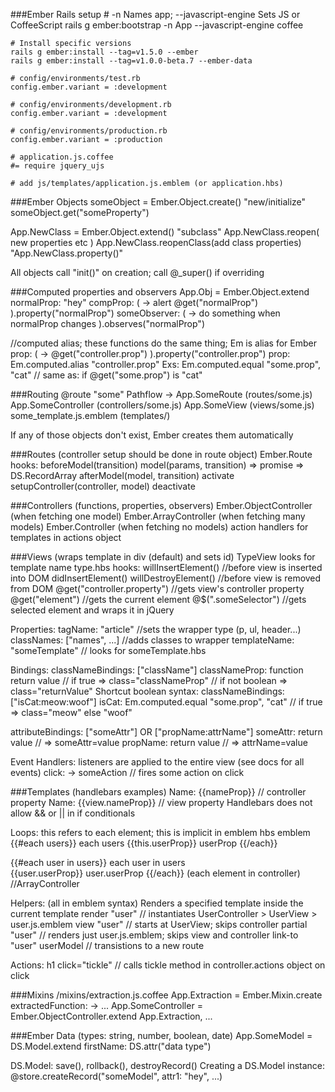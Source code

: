 ###Ember Rails setup
    # -n Names app; --javascript-engine Sets JS or CoffeeScript
    rails g ember:bootstrap -n App --javascript-engine coffee
    
    # Install specific versions
    rails g ember:install --tag=v1.5.0 --ember
    rails g ember:install --tag=v1.0.0-beta.7 --ember-data
    
    # config/environments/test.rb
    config.ember.variant = :development

    # config/environments/development.rb
    config.ember.variant = :development

    # config/environments/production.rb
    config.ember.variant = :production

    # application.js.coffee
    #= require jquery_ujs

    # add js/templates/application.js.emblem (or application.hbs)

###Ember Objects
someObject = Ember.Object.create()  "new/initialize"
someObject.get("someProperty")    

App.NewClass = Ember.Object.extend()  "subclass"
App.NewClass.reopen( new properties etc )
App.NewClass.reopenClass(add class properties)  "App.NewClass.property()"    

All objects call "init()" on creation; call @_super() if overriding    

###Computed properties and observers
App.Obj = Ember.Object.extend
  normalProp: "hey"
  compProp: ( -> alert @get("normalProp") ).property("normalProp")
  someObserver: ( -> do something when normalProp changes ).observes("normalProp")

//computed alias; these functions do the same thing; Em is alias for Ember
  prop: ( -> @get("controller.prop") ).property("controller.prop")
  prop: Em.computed.alias "controller.prop"
Exs:
  Em.computed.equal "some.prop", "cat" // same as: if @get("some.prop") is "cat"

###Routing
@route "some"
  Pathflow -> 
    App.SomeRoute      (routes/some.js) 
    App.SomeController (controllers/some.js) 
    App.SomeView       (views/some.js)
    some_template.js.emblem (templates/)

If any of those objects don't exist, Ember creates them automatically

###Routes (controller setup should be done in route object)
Ember.Route
hooks: 
  beforeModel(transition)
  model(params, transition)  => promise => DS.RecordArray
  afterModel(model, transition)
  activate
  setupController(controller, model)
  deactivate

###Controllers (functions, properties, observers)
Ember.ObjectController (when fetching one model)
Ember.ArrayController  (when fetching many models)
Ember.Controller       (when fetching no models)
action handlers for templates in actions object

###Views (wraps template in div (default) and sets id)
TypeView looks for template name type.hbs
hooks:
  willInsertElement()       //before view is inserted into DOM
  didInsertElement()
  willDestroyElement()      //before view is removed from DOM
@get("controller.property") //gets view's controller property
@get("element")             //gets the current element 
@$(".someSelector")         //gets selected element and wraps it in jQuery

Properties:
tagName: "article"          //sets the wrapper type (p, ul, header...)
classNames: ["names", ...]  //adds classes to wrapper 
templateName: "someTemplate"  // looks for someTemplate.hbs

Bindings:
classNameBindings: ["className"]
classNameProp: function return value  // if true => class="classNameProp"
                                      // if not boolean => class="returnValue"
  Shortcut boolean syntax:
  classNameBindings: ["isCat:meow:woof"]
  isCat: Em.computed.equal "some.prop", "cat"  // if true => class="meow" else "woof"

attributeBindings: ["someAttr"] OR ["propName:attrName"]
someAttr: return value   // => someAttr=value
propName: return value   // => attrName=value

Event Handlers: listeners are applied to the entire view (see docs for all events)
click: -> someAction   // fires some action on click

###Templates (handlebars examples)
Name: {{nameProp}}       // controller property
Name: {{view.nameProp}}  // view property
Handlebars does not allow && or || in if conditionals

Loops: this refers to each element; this is implicit in emblem
hbs                       emblem
{{#each users}}           each users
  {{this.userProp}}         userProp
{{/each}}

{{#each user in users}}   each user in users   
  {{user.userProp}}         user.userProp
{{/each}}
(each element in controller) //ArrayController

Helpers: (all in emblem syntax)
Renders a specified template inside the current template
render "user"   // instantiates UserController > UserView > user.js.emblem
view "user"     // starts at UserView; skips controller
partial "user"  // renders just user.js.emblem; skips view and controller
link-to "user" userModel  // transistions to a new route

Actions:
h1 click="tickle"   // calls tickle method in controller.actions object on click

###Mixins
/mixins/extraction.js.coffee
App.Extraction = Ember.Mixin.create
  extractedFunction: -> ...
App.SomeController = Ember.ObjectController.extend App.Extraction,
  ...

###Ember Data (types: string, number, boolean, date)
App.SomeModel = DS.Model.extend
  firstName: DS.attr("data type")

DS.Model: save(), rollback(), destroyRecord()
Creating a DS.Model instance: 
  @store.createRecord("someModel", attr1: "hey", ...)

